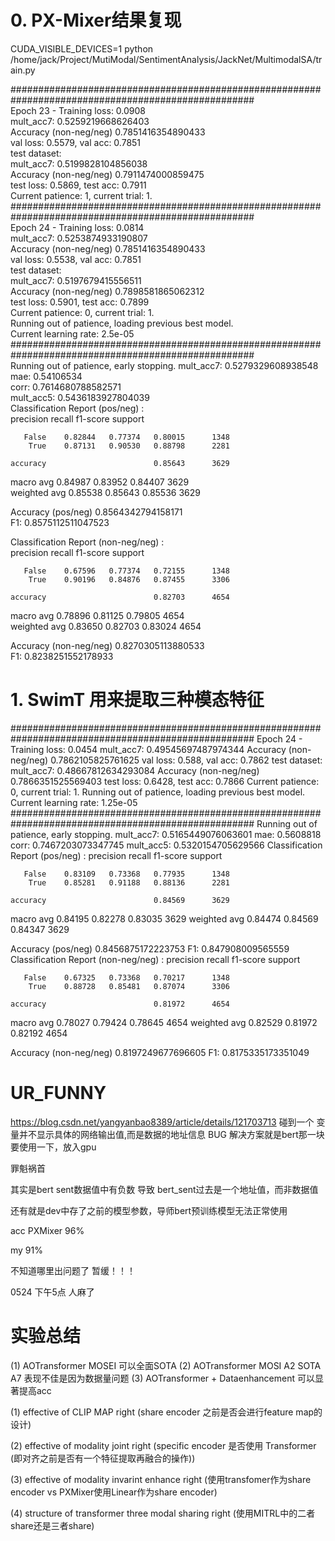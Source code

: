 # 0. PX-Mixer结果复现
CUDA_VISIBLE_DEVICES=1 python /home/jack/Project/MutiModal/SentimentAnalysis/JackNet/MultimodalSA/train.py

####################################################################################################                                                                  
Epoch 23 - Training loss: 0.0908                                                                                                                                      
mult_acc7:  0.5259219668626403                                                                                                                                        
Accuracy (non-neg/neg)  0.7851416354890433                                                                                                                            
val loss: 0.5579, val acc: 0.7851                                                                                                                                     
test dataset:                                                                                                                                                         
mult_acc7:  0.5199828104856038                                                                                                                                        
Accuracy (non-neg/neg)  0.7911474000859475                                                                                                                            
test loss: 0.5869, test acc: 0.7911                                                                                                                                   
Current patience: 1, current trial: 1.  
####################################################################################################                                                                  
Epoch 24 - Training loss: 0.0814                                                                                                                                      
mult_acc7:  0.5253874933190807                                                                                                                                        
Accuracy (non-neg/neg)  0.7851416354890433                                                                                                                            
val loss: 0.5538, val acc: 0.7851                                                                                                                                     
test dataset:                                                                                                                                                         
mult_acc7:  0.5197679415556511                                                                                                                                        
Accuracy (non-neg/neg)  0.7898581865062312                                                                                                                            
test loss: 0.5901, test acc: 0.7899                                                                                                                                   
Current patience: 0, current trial: 1.                                                                                                                                
Running out of patience, loading previous best model.                                                                                                                 
Current learning rate: 2.5e-05                                                                                                                                        
####################################################################################################                                                                  
Running out of patience, early stopping.
mult_acc7:  0.5279329608938548                                                                                                                                        
mae:  0.54106534                                                                                                                                                      
corr:  0.7614680788582571                                                                                                                                             
mult_acc5:  0.5436183927804039                                                                                                                                        
Classification Report (pos/neg) :                                                                                                                                     
              precision    recall  f1-score   support                                                                                                                 
                                                                                                                                                                      
       False    0.82844   0.77374   0.80015      1348                                                                                                                 
        True    0.87131   0.90530   0.88798      2281                                                                                                                 
                                                                                                                                                                      
    accuracy                        0.85643      3629                                                                                                                 
   macro avg    0.84987   0.83952   0.84407      3629                                                                                                                 
weighted avg    0.85538   0.85643   0.85536      3629                                                                                                                 

Accuracy (pos/neg)  0.8564342794158171                                             
F1: 0.8575112511047523                                   

Classification Report (non-neg/neg) :                                                                                                                       
              precision    recall  f1-score   support                                                                                                       
                                                                                                                                                            
       False    0.67596   0.77374   0.72155      1348                                                                                                       
        True    0.90196   0.84876   0.87455      3306                                                                                                       
                                                                                                                                                                                    
    accuracy                        0.82703      4654                                                                                                       
   macro avg    0.78896   0.81125   0.79805      4654                                                                                                       
weighted avg    0.83650   0.82703   0.83024      4654                                                                                                       

Accuracy (non-neg/neg)  0.8270305113880533                                    
F1: 0.8238251552178933                                                        

# 1. SwimT 用来提取三种模态特征

####################################################################################################
Epoch 24 - Training loss: 0.0454
mult_acc7:  0.49545697487974344
Accuracy (non-neg/neg)  0.7862105825761625
val loss: 0.588, val acc: 0.7862
test dataset:
mult_acc7:  0.48667812634293084
Accuracy (non-neg/neg)  0.7866351525569403
test loss: 0.6428, test acc: 0.7866
Current patience: 0, current trial: 1.
Running out of patience, loading previous best model.
Current learning rate: 1.25e-05
####################################################################################################
Running out of patience, early stopping.
mult_acc7:  0.5165449076063601
mae:  0.5608818
corr:  0.7467203073347745
mult_acc5:  0.5320154705629566
Classification Report (pos/neg) :
              precision    recall  f1-score   support

       False    0.83109   0.73368   0.77935      1348
        True    0.85281   0.91188   0.88136      2281

    accuracy                        0.84569      3629
   macro avg    0.84195   0.82278   0.83035      3629
weighted avg    0.84474   0.84569   0.84347      3629

Accuracy (pos/neg)  0.8456875172223753
F1: 0.847908009565559
Classification Report (non-neg/neg) :
              precision    recall  f1-score   support

       False    0.67325   0.73368   0.70217      1348
        True    0.88728   0.85481   0.87074      3306

    accuracy                        0.81972      4654
   macro avg    0.78027   0.79424   0.78645      4654
weighted avg    0.82529   0.81972   0.82192      4654

Accuracy (non-neg/neg)  0.8197249677696605
F1: 0.8175335173351049






# UR_FUNNY
https://blog.csdn.net/yangyanbao8389/article/details/121703713
碰到一个 变量并不显示具体的网络输出值,而是数据的地址信息 BUG 
解决方案就是bert那一块要使用一下，放入gpu

罪魁祸首

 <!-- elif self.train_config.data == "ur_funny": # Jack Change 0523 
     if "bert" in name:
         param.requires_grad = False -->

其实是bert sent数据值中有负数 导致 bert_sent过去是一个地址值，而非数据值

还有就是dev中存了之前的模型参数，导师bert预训练模型无法正常使用

acc PXMixer 96%

my 91%

不知道哪里出问题了 暂缓！！！

0524 下午5点  人麻了


# 实验总结
(1) AOTransformer MOSEI 可以全面SOTA
(2) AOTransformer MOSI A2 SOTA A7 表现不佳是因为数据量问题
(3) AOTransformer + Dataenhancement 可以显著提高acc

(1) effective of CLIP MAP
right  (share encoder 之前是否会进行feature map的设计)

(2) effective of modality joint
right (specific encoder 是否使用 Transformer (即对齐之前是否有一个特征提取再融合的操作))

(3) effective of modality invarint enhance
right (使用transfomer作为share encoder vs PXMixer使用Linear作为share encoder)


(4) structure of transformer three modal sharing
right (使用MITRL中的二者share还是三者share)











